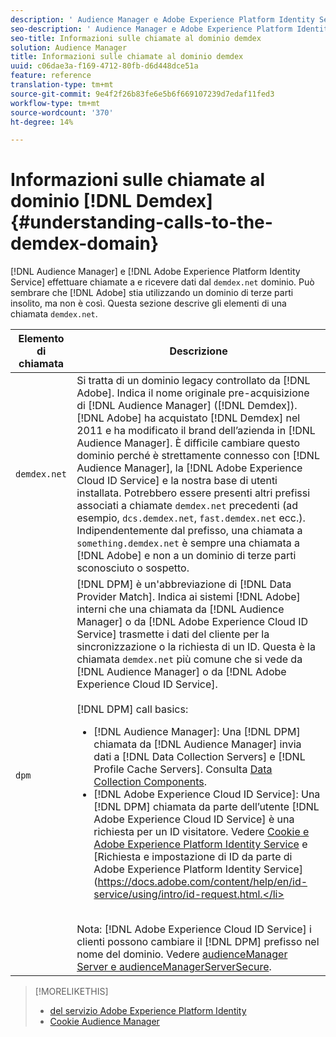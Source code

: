 ```yaml
---
description: ' Audience Manager e Adobe Experience Platform Identity Service effettuano chiamate al dominio demdex.net e ne ricevono i dati. Può sembrare che  Adobe stia lavorando con un dominio di terze parti insolito, ma non è così. Questa sezione descrive gli elementi di una chiamata demdex.net.'
seo-description: ' Audience Manager e Adobe Experience Platform Identity Service effettuano chiamate al dominio demdex.net e ne ricevono i dati. Può sembrare che  Adobe stia lavorando con un dominio di terze parti insolito, ma non è così. Questa sezione descrive gli elementi di una chiamata demdex.net.'
seo-title: Informazioni sulle chiamate al dominio demdex
solution: Audience Manager
title: Informazioni sulle chiamate al dominio demdex
uuid: c06dae3a-f169-4712-80fb-d6d448dce51a
feature: reference
translation-type: tm+mt
source-git-commit: 9e4f2f26b83fe6e5b6f669107239d7edaf11fed3
workflow-type: tm+mt
source-wordcount: '370'
ht-degree: 14%

---
```



# Informazioni sulle chiamate al dominio [!DNL Demdex] {#understanding-calls-to-the-demdex-domain}

[!DNL Audience Manager] e  [!DNL Adobe Experience Platform Identity Service] effettuare chiamate a e ricevere dati dal  `demdex.net` dominio. Può sembrare che [!DNL Adobe] stia utilizzando un dominio di terze parti insolito, ma non è così. Questa sezione descrive gli elementi di una chiamata `demdex.net`.

| Elemento di chiamata | Descrizione |
|---|---|
| `demdex.net` | Si tratta di un dominio legacy controllato da [!DNL Adobe]. Indica il nome originale pre-acquisizione di [!DNL Audience Manager] ([!DNL Demdex]). [!DNL Adobe] ha acquistato [!DNL Demdex] nel 2011 e ha modificato il brand dell’azienda in [!DNL Audience Manager]. È difficile cambiare questo dominio perché è strettamente connesso con [!DNL Audience Manager], la [!DNL Adobe Experience Cloud ID Service] e la nostra base di utenti installata. Potrebbero essere presenti altri prefissi associati a chiamate `demdex.net` precedenti (ad esempio, `dcs.demdex.net`, `fast.demdex.net` ecc.). Indipendentemente dal prefisso, una chiamata a `something.demdex.net` è sempre una chiamata a [!DNL Adobe] e non a un dominio di terze parti sconosciuto o sospetto. |
| `dpm` | [!DNL DPM] è un&#39;abbreviazione di  [!DNL Data Provider Match]. Indica ai sistemi [!DNL Adobe] interni che una chiamata da [!DNL Audience Manager] o da [!DNL Adobe Experience Cloud ID Service] trasmette i dati del cliente per la sincronizzazione o la richiesta di un ID. Questa è la chiamata `demdex.net` più comune che si vede da [!DNL Audience Manager] o da [!DNL Adobe Experience Cloud ID Service]. <br><br>[!DNL DPM] call basics: <ul><li>[!DNL Audience Manager]: Una  [!DNL DPM] chiamata da  [!DNL Audience Manager] invia dati a  [!DNL Data Collection Servers] e  [!DNL Profile Cache Servers]. Consulta [Data Collection Components](../reference/system-components/components-data-collection.md).</li><li>[!DNL Adobe Experience Cloud ID Service]: Una  [!DNL DPM] chiamata da parte dell’utente  [!DNL Adobe Experience Cloud ID Service] è una richiesta per un ID visitatore. Vedere [Cookie e Adobe Experience Platform Identity Service](https://docs.adobe.com/content/help/it-IT/id-service/using/intro/cookies.html) e [Richiesta e impostazione di ID da parte di Adobe Experience Platform Identity Service](https://docs.adobe.com/content/help/en/id-service/using/intro/id-request.html.</li></ul><br>Nota:  [!DNL Adobe Experience Cloud ID Service] i clienti possono cambiare il  [!DNL DPM] prefisso nel nome del dominio. Vedere [audienceManager Server e audienceManagerServerSecure](https://docs.adobe.com/content/help/en/id-service/using/id-service-api/configurations/subdomain-config.html). |

>[!MORELIKETHIS]
>
>* [ del servizio Adobe Experience Platform Identity](https://docs.adobe.com/content/help/it-IT/id-service/using/home.html)
>* [Cookie Audience Manager ](https://docs.adobe.com/content/help/it-IT/core-services/interface/ec-cookies/cookies-am.html)

